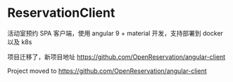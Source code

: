 # ReservationClient

活动室预约 SPA 客户端，使用 angular 9 + material 开发，支持部署到 docker 以及 k8s

项目迁移了，新项目地址 <https://github.com/OpenReservation/angular-client>

Project moved to <https://github.com/OpenReservation/angular-client>
